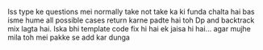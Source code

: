 Iss type ke questions mei normally take not take ka ki funda chalta hai bas isme hume all possible cases return karne padte hai toh Dp and backtrack mix lagta hai.
Iska bhi template code fix hi hai ek jaisa hi hai...
agar mujhe mila toh mei pakke se add kar dunga 
